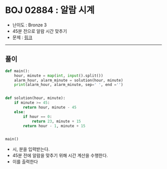 # BOJ 02884 : 알람 시계
- 난이도 : Bronze 3
- 45분 전으로 알람 시간 맞추기
- 문제 : [링크](https://www.acmicpc.net/problem/2884)

---  

## 풀이
```python
def main():
    hour, minute = map(int, input().split())
    alarm_hour, alarm_minute = solution(hour, minute)
    print(alarm_hour, alarm_minute, sep=' ', end ='')


def solution(hour, minute):
    if minute >= 45:
        return hour, minute - 45
    else:
        if hour == 0:
            return 23, minute + 15
        return hour - 1, minute + 15


main()

```
- 시, 분을 입력받는다.
- 45분 전에 알람을 맞추기 위해 시간 계산을 수행한다.
- 이를 출력한다
